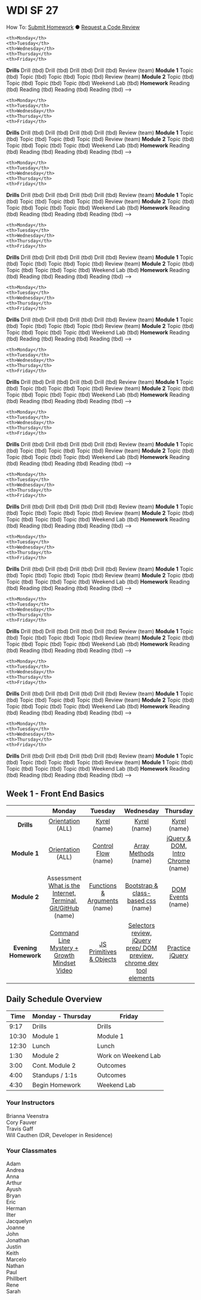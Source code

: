 # WDI SF 27

How To: <a href="https://github.com/SF-WDI-LABS/shared_modules/blob/master/how-to/homework-submission.md" target="blank">Submit Homework</a> ● <a href="https://github.com/SF-WDI-LABS/shared_modules/blob/master/how-to/request-a-code-review.md" target="blank">Request a Code Review</a>

<!--
## Week 12  - Topic
<table>
  <tr>
    <th><!-- BLANK --></th>
    <th>Monday</th>
    <th>Tuesday</th>
    <th>Wednesday</th>
    <th>Thursday</th>
    <th>Friday</th>
  </tr>
  <tr>
    <td><strong>Drills</strong></td>
    <td> <!-- Week 12 - Monday Drill -->
      Drill
      (tbd)
    </td>
    <td> <!-- Week 12 - Tuesday Drill -->
      Drill
      (tbd)
    </td>
    <td> <!-- Week 12 - Wednesday Drill -->
      Drill
      (tbd)
    </td>
    <td> <!-- Week 12 - Thursday Drill -->
      Drill
      (tbd)
    </td>
    <td> <!-- Week 12 - Friday Review -->
      Review
      (team)
    </td>
  </tr>
  <tr>
    <td><strong>Module 1</strong></td>
    <td> <!-- Week 12 - Monday Morning Module -->
      Topic
      (tbd)
    </td>
    <td> <!-- Week 12 - Tuesday Morning Module -->
      Topic
      (tbd)
    </td>
    <td> <!-- Week 12 - Wednesday Morning Module -->
      Topic
      (tbd)
    </td>
    <td> <!-- Week 12 - Thursday Morning Module -->
      Topic
      (tbd)
    </td>
    <td> <!-- Week 12 - Friday Morning Module -->
      Review
      (team)
    </td>
  </tr>
  <tr>
    <td><strong>Module 2</strong></td>
    <td> <!-- Week 12 - Monday Afternoon Module -->
      Topic
      (tbd)
    </td>
    <td> <!-- Week 12 - Tuesday Afternoon Module -->
      Topic
      (tbd)
    </td>
    <td> <!-- Week 12 - Wednesday Afternoon Module -->
      Topic
      (tbd)
    </td>
    <td> <!-- Week 12 - Thursday Afternoon Module -->
      Topic
      (tbd)
    </td>
    <td> <!-- Week 12 - Friday Afternoon / Weekend Lab -->
      Weekend Lab
      (tbd)
    </td>
  </tr>
  <tr>
    <td><strong>Homework</strong></td>
    <td> <!-- Week 12 - Monday Homework -->
      Reading
      (tbd)
    </td>
    <td> <!-- Week 12 - Tuesday Homework -->
      Reading
      (tbd)
    </td>
    <td> <!-- Week 12 - Wednesday Homework -->
      Reading
      (tbd)
    </td>
    <td> <!-- Week 12 - Thursday Homework -->
      Reading
      (tbd)
    </td>
    <td> <!-- Week 12 - Friday -->
      <!-- BLANK -->
    </td>
  </tr>
</table>
-->

<!--
## Week 11  - Topic
<table>
  <tr>
    <th><!-- BLANK --></th>
    <th>Monday</th>
    <th>Tuesday</th>
    <th>Wednesday</th>
    <th>Thursday</th>
    <th>Friday</th>
  </tr>
  <tr>
    <td><strong>Drills</strong></td>
    <td> <!-- Week 11 - Monday Drill -->
      Drill
      (tbd)
    </td>
    <td> <!-- Week 11 - Tuesday Drill -->
      Drill
      (tbd)
    </td>
    <td> <!-- Week 11 - Wednesday Drill -->
      Drill
      (tbd)
    </td>
    <td> <!-- Week 11 - Thursday Drill -->
      Drill
      (tbd)
    </td>
    <td> <!-- Week 11 - Friday Review -->
      Review
      (team)
    </td>
  </tr>
  <tr>
    <td><strong>Module 1</strong></td>
    <td> <!-- Week 11 - Monday Morning Module -->
      Topic
      (tbd)
    </td>
    <td> <!-- Week 11 - Tuesday Morning Module -->
      Topic
      (tbd)
    </td>
    <td> <!-- Week 11 - Wednesday Morning Module -->
      Topic
      (tbd)
    </td>
    <td> <!-- Week 11 - Thursday Morning Module -->
      Topic
      (tbd)
    </td>
    <td> <!-- Week 11 - Friday Morning Module -->
      Review
      (team)
    </td>
  </tr>
  <tr>
    <td><strong>Module 2</strong></td>
    <td> <!-- Week 11 - Monday Afternoon Module -->
      Topic
      (tbd)
    </td>
    <td> <!-- Week 11 - Tuesday Afternoon Module -->
      Topic
      (tbd)
    </td>
    <td> <!-- Week 11 - Wednesday Afternoon Module -->
      Topic
      (tbd)
    </td>
    <td> <!-- Week 11 - Thursday Afternoon Module -->
      Topic
      (tbd)
    </td>
    <td> <!-- Week 11 - Friday Afternoon / Weekend Lab -->
      Weekend Lab
      (tbd)
    </td>
  </tr>
  <tr>
    <td><strong>Homework</strong></td>
    <td> <!-- Week 11 - Monday Homework -->
      Reading
      (tbd)
    </td>
    <td> <!-- Week 11 - Tuesday Homework -->
      Reading
      (tbd)
    </td>
    <td> <!-- Week 11 - Wednesday Homework -->
      Reading
      (tbd)
    </td>
    <td> <!-- Week 11 - Thursday Homework -->
      Reading
      (tbd)
    </td>
    <td> <!-- Week 11 - Friday -->
      <!-- BLANK -->
    </td>
  </tr>
</table>
-->

<!--
## Week 10  - Topic
<table>
  <tr>
    <th><!-- BLANK --></th>
    <th>Monday</th>
    <th>Tuesday</th>
    <th>Wednesday</th>
    <th>Thursday</th>
    <th>Friday</th>
  </tr>
  <tr>
    <td><strong>Drills</strong></td>
    <td> <!-- Week 10 - Monday Drill -->
      Drill
      (tbd)
    </td>
    <td> <!-- Week 10 - Tuesday Drill -->
      Drill
      (tbd)
    </td>
    <td> <!-- Week 10 - Wednesday Drill -->
      Drill
      (tbd)
    </td>
    <td> <!-- Week 10 - Thursday Drill -->
      Drill
      (tbd)
    </td>
    <td> <!-- Week 10 - Friday Review -->
      Review
      (team)
    </td>
  </tr>
  <tr>
    <td><strong>Module 1</strong></td>
    <td> <!-- Week 10 - Monday Morning Module -->
      Topic
      (tbd)
    </td>
    <td> <!-- Week 10 - Tuesday Morning Module -->
      Topic
      (tbd)
    </td>
    <td> <!-- Week 10 - Wednesday Morning Module -->
      Topic
      (tbd)
    </td>
    <td> <!-- Week 10 - Thursday Morning Module -->
      Topic
      (tbd)
    </td>
    <td> <!-- Week 10 - Friday Morning Module -->
      Review
      (team)
    </td>
  </tr>
  <tr>
    <td><strong>Module 2</strong></td>
    <td> <!-- Week 10 - Monday Afternoon Module -->
      Topic
      (tbd)
    </td>
    <td> <!-- Week 10 - Tuesday Afternoon Module -->
      Topic
      (tbd)
    </td>
    <td> <!-- Week 10 - Wednesday Afternoon Module -->
      Topic
      (tbd)
    </td>
    <td> <!-- Week 10 - Thursday Afternoon Module -->
      Topic
      (tbd)
    </td>
    <td> <!-- Week 10 - Friday Afternoon / Weekend Lab -->
      Weekend Lab
      (tbd)
    </td>
  </tr>
  <tr>
    <td><strong>Homework</strong></td>
    <td> <!-- Week 10 - Monday Homework -->
      Reading
      (tbd)
    </td>
    <td> <!-- Week 10 - Tuesday Homework -->
      Reading
      (tbd)
    </td>
    <td> <!-- Week 10 - Wednesday Homework -->
      Reading
      (tbd)
    </td>
    <td> <!-- Week 10 - Thursday Homework -->
      Reading
      (tbd)
    </td>
    <td> <!-- Week 10 - Friday -->
      <!-- BLANK -->
    </td>
  </tr>
</table>
-->

<!--
## Week 9  - Topic
<table>
  <tr>
    <th><!-- BLANK --></th>
    <th>Monday</th>
    <th>Tuesday</th>
    <th>Wednesday</th>
    <th>Thursday</th>
    <th>Friday</th>
  </tr>
  <tr>
    <td><strong>Drills</strong></td>
    <td> <!-- Week 9 - Monday Drill -->
      Drill
      (tbd)
    </td>
    <td> <!-- Week 9 - Tuesday Drill -->
      Drill
      (tbd)
    </td>
    <td> <!-- Week 9 - Wednesday Drill -->
      Drill
      (tbd)
    </td>
    <td> <!-- Week 9 - Thursday Drill -->
      Drill
      (tbd)
    </td>
    <td> <!-- Week 9 - Friday Review -->
      Review
      (team)
    </td>
  </tr>
  <tr>
    <td><strong>Module 1</strong></td>
    <td> <!-- Week 9 - Monday Morning Module -->
      Topic
      (tbd)
    </td>
    <td> <!-- Week 9 - Tuesday Morning Module -->
      Topic
      (tbd)
    </td>
    <td> <!-- Week 9 - Wednesday Morning Module -->
      Topic
      (tbd)
    </td>
    <td> <!-- Week 9 - Thursday Morning Module -->
      Topic
      (tbd)
    </td>
    <td> <!-- Week 9 - Friday Morning Module -->
      Review
      (team)
    </td>
  </tr>
  <tr>
    <td><strong>Module 2</strong></td>
    <td> <!-- Week 9 - Monday Afternoon Module -->
      Topic
      (tbd)
    </td>
    <td> <!-- Week 9 - Tuesday Afternoon Module -->
      Topic
      (tbd)
    </td>
    <td> <!-- Week 9 - Wednesday Afternoon Module -->
      Topic
      (tbd)
    </td>
    <td> <!-- Week 9 - Thursday Afternoon Module -->
      Topic
      (tbd)
    </td>
    <td> <!-- Week 9 - Friday Afternoon / Weekend Lab -->
      Weekend Lab
      (tbd)
    </td>
  </tr>
  <tr>
    <td><strong>Homework</strong></td>
    <td> <!-- Week 9 - Monday Homework -->
      Reading
      (tbd)
    </td>
    <td> <!-- Week 9 - Tuesday Homework -->
      Reading
      (tbd)
    </td>
    <td> <!-- Week 9 - Wednesday Homework -->
      Reading
      (tbd)
    </td>
    <td> <!-- Week 9 - Thursday Homework -->
      Reading
      (tbd)
    </td>
    <td> <!-- Week 9 - Friday -->
      <!-- BLANK -->
    </td>
  </tr>
</table>
-->

<!--
## Week 8  - Topic
<table>
  <tr>
    <th><!-- BLANK --></th>
    <th>Monday</th>
    <th>Tuesday</th>
    <th>Wednesday</th>
    <th>Thursday</th>
    <th>Friday</th>
  </tr>
  <tr>
    <td><strong>Drills</strong></td>
    <td> <!-- Week 8 - Monday Drill -->
      Drill
      (tbd)
    </td>
    <td> <!-- Week 8 - Tuesday Drill -->
      Drill
      (tbd)
    </td>
    <td> <!-- Week 8 - Wednesday Drill -->
      Drill
      (tbd)
    </td>
    <td> <!-- Week 8 - Thursday Drill -->
      Drill
      (tbd)
    </td>
    <td> <!-- Week 8 - Friday Review -->
      Review
      (team)
    </td>
  </tr>
  <tr>
    <td><strong>Module 1</strong></td>
    <td> <!-- Week 8 - Monday Morning Module -->
      Topic
      (tbd)
    </td>
    <td> <!-- Week 8 - Tuesday Morning Module -->
      Topic
      (tbd)
    </td>
    <td> <!-- Week 8 - Wednesday Morning Module -->
      Topic
      (tbd)
    </td>
    <td> <!-- Week 8 - Thursday Morning Module -->
      Topic
      (tbd)
    </td>
    <td> <!-- Week 8 - Friday Morning Module -->
      Review
      (team)
    </td>
  </tr>
  <tr>
    <td><strong>Module 2</strong></td>
    <td> <!-- Week 8 - Monday Afternoon Module -->
      Topic
      (tbd)
    </td>
    <td> <!-- Week 8 - Tuesday Afternoon Module -->
      Topic
      (tbd)
    </td>
    <td> <!-- Week 8 - Wednesday Afternoon Module -->
      Topic
      (tbd)
    </td>
    <td> <!-- Week 8 - Thursday Afternoon Module -->
      Topic
      (tbd)
    </td>
    <td> <!-- Week 8 - Friday Afternoon / Weekend Lab -->
      Weekend Lab
      (tbd)
    </td>
  </tr>
  <tr>
    <td><strong>Homework</strong></td>
    <td> <!-- Week 8 - Monday Homework -->
      Reading
      (tbd)
    </td>
    <td> <!-- Week 8 - Tuesday Homework -->
      Reading
      (tbd)
    </td>
    <td> <!-- Week 8 - Wednesday Homework -->
      Reading
      (tbd)
    </td>
    <td> <!-- Week 8 - Thursday Homework -->
      Reading
      (tbd)
    </td>
    <td> <!-- Week 8 - Friday -->
      <!-- BLANK -->
    </td>
  </tr>
</table>
-->

<!--
## Week 7  - Topic
<table>
  <tr>
    <th><!-- BLANK --></th>
    <th>Monday</th>
    <th>Tuesday</th>
    <th>Wednesday</th>
    <th>Thursday</th>
    <th>Friday</th>
  </tr>
  <tr>
    <td><strong>Drills</strong></td>
    <td> <!-- Week 7 - Monday Drill -->
      Drill
      (tbd)
    </td>
    <td> <!-- Week 7 - Tuesday Drill -->
      Drill
      (tbd)
    </td>
    <td> <!-- Week 7 - Wednesday Drill -->
      Drill
      (tbd)
    </td>
    <td> <!-- Week 7 - Thursday Drill -->
      Drill
      (tbd)
    </td>
    <td> <!-- Week 7 - Friday Review -->
      Review
      (team)
    </td>
  </tr>
  <tr>
    <td><strong>Module 1</strong></td>
    <td> <!-- Week 7 - Monday Morning Module -->
      Topic
      (tbd)
    </td>
    <td> <!-- Week 7 - Tuesday Morning Module -->
      Topic
      (tbd)
    </td>
    <td> <!-- Week 7 - Wednesday Morning Module -->
      Topic
      (tbd)
    </td>
    <td> <!-- Week 7 - Thursday Morning Module -->
      Topic
      (tbd)
    </td>
    <td> <!-- Week 7 - Friday Morning Module -->
      Review
      (team)
    </td>
  </tr>
  <tr>
    <td><strong>Module 2</strong></td>
    <td> <!-- Week 7 - Monday Afternoon Module -->
      Topic
      (tbd)
    </td>
    <td> <!-- Week 7 - Tuesday Afternoon Module -->
      Topic
      (tbd)
    </td>
    <td> <!-- Week 7 - Wednesday Afternoon Module -->
      Topic
      (tbd)
    </td>
    <td> <!-- Week 7 - Thursday Afternoon Module -->
      Topic
      (tbd)
    </td>
    <td> <!-- Week 7 - Friday Afternoon / Weekend Lab -->
      Weekend Lab
      (tbd)
    </td>
  </tr>
  <tr>
    <td><strong>Homework</strong></td>
    <td> <!-- Week 7 - Monday Homework -->
      Reading
      (tbd)
    </td>
    <td> <!-- Week 7 - Tuesday Homework -->
      Reading
      (tbd)
    </td>
    <td> <!-- Week 7 - Wednesday Homework -->
      Reading
      (tbd)
    </td>
    <td> <!-- Week 7 - Thursday Homework -->
      Reading
      (tbd)
    </td>
    <td> <!-- Week 7 - Friday -->
      <!-- BLANK -->
    </td>
  </tr>
</table>
-->

<!--
## Week 6  - Topic
<table>
  <tr>
    <th><!-- BLANK --></th>
    <th>Monday</th>
    <th>Tuesday</th>
    <th>Wednesday</th>
    <th>Thursday</th>
    <th>Friday</th>
  </tr>
  <tr>
    <td><strong>Drills</strong></td>
    <td> <!-- Week 6 - Monday Drill -->
      Drill
      (tbd)
    </td>
    <td> <!-- Week 6 - Tuesday Drill -->
      Drill
      (tbd)
    </td>
    <td> <!-- Week 6 - Wednesday Drill -->
      Drill
      (tbd)
    </td>
    <td> <!-- Week 6 - Thursday Drill -->
      Drill
      (tbd)
    </td>
    <td> <!-- Week 6 - Friday Review -->
      Review
      (team)
    </td>
  </tr>
  <tr>
    <td><strong>Module 1</strong></td>
    <td> <!-- Week 6 - Monday Morning Module -->
      Topic
      (tbd)
    </td>
    <td> <!-- Week 6 - Tuesday Morning Module -->
      Topic
      (tbd)
    </td>
    <td> <!-- Week 6 - Wednesday Morning Module -->
      Topic
      (tbd)
    </td>
    <td> <!-- Week 6 - Thursday Morning Module -->
      Topic
      (tbd)
    </td>
    <td> <!-- Week 6 - Friday Morning Module -->
      Review
      (team)
    </td>
  </tr>
  <tr>
    <td><strong>Module 2</strong></td>
    <td> <!-- Week 6 - Monday Afternoon Module -->
      Topic
      (tbd)
    </td>
    <td> <!-- Week 6 - Tuesday Afternoon Module -->
      Topic
      (tbd)
    </td>
    <td> <!-- Week 6 - Wednesday Afternoon Module -->
      Topic
      (tbd)
    </td>
    <td> <!-- Week 6 - Thursday Afternoon Module -->
      Topic
      (tbd)
    </td>
    <td> <!-- Week 6 - Friday Afternoon / Weekend Lab -->
      Weekend Lab
      (tbd)
    </td>
  </tr>
  <tr>
    <td><strong>Homework</strong></td>
    <td> <!-- Week 6 - Monday Homework -->
      Reading
      (tbd)
    </td>
    <td> <!-- Week 6 - Tuesday Homework -->
      Reading
      (tbd)
    </td>
    <td> <!-- Week 6 - Wednesday Homework -->
      Reading
      (tbd)
    </td>
    <td> <!-- Week 6 - Thursday Homework -->
      Reading
      (tbd)
    </td>
    <td> <!-- Week 6 - Friday -->
      <!-- BLANK -->
    </td>
  </tr>
</table>
-->

<!--
## Week 5  - Topic
<table>
  <tr>
    <th><!-- BLANK --></th>
    <th>Monday</th>
    <th>Tuesday</th>
    <th>Wednesday</th>
    <th>Thursday</th>
    <th>Friday</th>
  </tr>
  <tr>
    <td><strong>Drills</strong></td>
    <td> <!-- Week 5 - Monday Drill -->
      Drill
      (tbd)
    </td>
    <td> <!-- Week 5 - Tuesday Drill -->
      Drill
      (tbd)
    </td>
    <td> <!-- Week 5 - Wednesday Drill -->
      Drill
      (tbd)
    </td>
    <td> <!-- Week 5 - Thursday Drill -->
      Drill
      (tbd)
    </td>
    <td> <!-- Week 5 - Friday Review -->
      Review
      (team)
    </td>
  </tr>
  <tr>
    <td><strong>Module 1</strong></td>
    <td> <!-- Week 5 - Monday Morning Module -->
      Topic
      (tbd)
    </td>
    <td> <!-- Week 5 - Tuesday Morning Module -->
      Topic
      (tbd)
    </td>
    <td> <!-- Week 5 - Wednesday Morning Module -->
      Topic
      (tbd)
    </td>
    <td> <!-- Week 5 - Thursday Morning Module -->
      Topic
      (tbd)
    </td>
    <td> <!-- Week 5 - Friday Morning Module -->
      Review
      (team)
    </td>
  </tr>
  <tr>
    <td><strong>Module 2</strong></td>
    <td> <!-- Week 5 - Monday Afternoon Module -->
      Topic
      (tbd)
    </td>
    <td> <!-- Week 5 - Tuesday Afternoon Module -->
      Topic
      (tbd)
    </td>
    <td> <!-- Week 5 - Wednesday Afternoon Module -->
      Topic
      (tbd)
    </td>
    <td> <!-- Week 5 - Thursday Afternoon Module -->
      Topic
      (tbd)
    </td>
    <td> <!-- Week 5 - Friday Afternoon / Weekend Lab -->
      Weekend Lab
      (tbd)
    </td>
  </tr>
  <tr>
    <td><strong>Homework</strong></td>
    <td> <!-- Week 5 - Monday Homework -->
      Reading
      (tbd)
    </td>
    <td> <!-- Week 5 - Tuesday Homework -->
      Reading
      (tbd)
    </td>
    <td> <!-- Week 5 - Wednesday Homework -->
      Reading
      (tbd)
    </td>
    <td> <!-- Week 5 - Thursday Homework -->
      Reading
      (tbd)
    </td>
    <td> <!-- Week 5 - Friday -->
      <!-- BLANK -->
    </td>
  </tr>
</table>
-->

<!--
## Week 4  - Topic
<table>
  <tr>
    <th><!-- BLANK --></th>
    <th>Monday</th>
    <th>Tuesday</th>
    <th>Wednesday</th>
    <th>Thursday</th>
    <th>Friday</th>
  </tr>
  <tr>
    <td><strong>Drills</strong></td>
    <td> <!-- Week 4 - Monday Drill -->
      Drill
      (tbd)
    </td>
    <td> <!-- Week 4 - Tuesday Drill -->
      Drill
      (tbd)
    </td>
    <td> <!-- Week 4 - Wednesday Drill -->
      Drill
      (tbd)
    </td>
    <td> <!-- Week 4 - Thursday Drill -->
      Drill
      (tbd)
    </td>
    <td> <!-- Week 4 - Friday Review -->
      Review
      (team)
    </td>
  </tr>
  <tr>
    <td><strong>Module 1</strong></td>
    <td> <!-- Week 4 - Monday Morning Module -->
      Topic
      (tbd)
    </td>
    <td> <!-- Week 4 - Tuesday Morning Module -->
      Topic
      (tbd)
    </td>
    <td> <!-- Week 4 - Wednesday Morning Module -->
      Topic
      (tbd)
    </td>
    <td> <!-- Week 4 - Thursday Morning Module -->
      Topic
      (tbd)
    </td>
    <td> <!-- Week 4 - Friday Morning Module -->
      Review
      (team)
    </td>
  </tr>
  <tr>
    <td><strong>Module 2</strong></td>
    <td> <!-- Week 4 - Monday Afternoon Module -->
      Topic
      (tbd)
    </td>
    <td> <!-- Week 4 - Tuesday Afternoon Module -->
      Topic
      (tbd)
    </td>
    <td> <!-- Week 4 - Wednesday Afternoon Module -->
      Topic
      (tbd)
    </td>
    <td> <!-- Week 4 - Thursday Afternoon Module -->
      Topic
      (tbd)
    </td>
    <td> <!-- Week 4 - Friday Afternoon / Weekend Lab -->
      Weekend Lab
      (tbd)
    </td>
  </tr>
  <tr>
    <td><strong>Homework</strong></td>
    <td> <!-- Week 4 - Monday Homework -->
      Reading
      (tbd)
    </td>
    <td> <!-- Week 4 - Tuesday Homework -->
      Reading
      (tbd)
    </td>
    <td> <!-- Week 4 - Wednesday Homework -->
      Reading
      (tbd)
    </td>
    <td> <!-- Week 4 - Thursday Homework -->
      Reading
      (tbd)
    </td>
    <td> <!-- Week 4 - Friday -->
      <!-- BLANK -->
    </td>
  </tr>
</table>
-->

<!--
## Week 3  - Topic
<table>
  <tr>
    <th><!-- BLANK --></th>
    <th>Monday</th>
    <th>Tuesday</th>
    <th>Wednesday</th>
    <th>Thursday</th>
    <th>Friday</th>
  </tr>
  <tr>
    <td><strong>Drills</strong></td>
    <td> <!-- Week 3 - Monday Drill -->
      Drill
      (tbd)
    </td>
    <td> <!-- Week 3 - Tuesday Drill -->
      Drill
      (tbd)
    </td>
    <td> <!-- Week 3 - Wednesday Drill -->
      Drill
      (tbd)
    </td>
    <td> <!-- Week 3 - Thursday Drill -->
      Drill
      (tbd)
    </td>
    <td> <!-- Week 3 - Friday Review -->
      Review
      (team)
    </td>
  </tr>
  <tr>
    <td><strong>Module 1</strong></td>
    <td> <!-- Week 3 - Monday Morning Module -->
      Topic
      (tbd)
    </td>
    <td> <!-- Week 3 - Tuesday Morning Module -->
      Topic
      (tbd)
    </td>
    <td> <!-- Week 3 - Wednesday Morning Module -->
      Topic
      (tbd)
    </td>
    <td> <!-- Week 3 - Thursday Morning Module -->
      Topic
      (tbd)
    </td>
    <td> <!-- Week 3 - Friday Morning Module -->
      Review
      (team)
    </td>
  </tr>
  <tr>
    <td><strong>Module 2</strong></td>
    <td> <!-- Week 3 - Monday Afternoon Module -->
      Topic
      (tbd)
    </td>
    <td> <!-- Week 3 - Tuesday Afternoon Module -->
      Topic
      (tbd)
    </td>
    <td> <!-- Week 3 - Wednesday Afternoon Module -->
      Topic
      (tbd)
    </td>
    <td> <!-- Week 3 - Thursday Afternoon Module -->
      Topic
      (tbd)
    </td>
    <td> <!-- Week 3 - Friday Afternoon / Weekend Lab -->
      Weekend Lab
      (tbd)
    </td>
  </tr>
  <tr>
    <td><strong>Homework</strong></td>
    <td> <!-- Week 3 - Monday Homework -->
      Reading
      (tbd)
    </td>
    <td> <!-- Week 3 - Tuesday Homework -->
      Reading
      (tbd)
    </td>
    <td> <!-- Week 3 - Wednesday Homework -->
      Reading
      (tbd)
    </td>
    <td> <!-- Week 3 - Thursday Homework -->
      Reading
      (tbd)
    </td>
    <td> <!-- Week 3 - Friday -->
      <!-- BLANK -->
    </td>
  </tr>
</table>
-->

<!--
## Week 2  - Topic
<table>
  <tr>
    <th><!-- BLANK --></th>
    <th>Monday</th>
    <th>Tuesday</th>
    <th>Wednesday</th>
    <th>Thursday</th>
    <th>Friday</th>
  </tr>
  <tr>
    <td><strong>Drills</strong></td>
    <td> <!-- Week 2 - Monday Drill -->
      Drill
      (tbd)
    </td>
    <td> <!-- Week 2 - Tuesday Drill -->
      Drill
      (tbd)
    </td>
    <td> <!-- Week 2 - Wednesday Drill -->
      Drill
      (tbd)
    </td>
    <td> <!-- Week 2 - Thursday Drill -->
      Drill
      (tbd)
    </td>
    <td> <!-- Week 2 - Friday Review -->
      Review
      (team)
    </td>
  </tr>
  <tr>
    <td><strong>Module 1</strong></td>
    <td> <!-- Week 2 - Monday Morning Module -->
      Topic
      (tbd)
    </td>
    <td> <!-- Week 2 - Tuesday Morning Module -->
      Topic
      (tbd)
    </td>
    <td> <!-- Week 2 - Wednesday Morning Module -->
      Topic
      (tbd)
    </td>
    <td> <!-- Week 2 - Thursday Morning Module -->
      Topic
      (tbd)
    </td>
    <td> <!-- Week 2 - Friday Morning Module -->
      Review
      (team)
    </td>
  </tr>
  <tr>
    <td><strong>Module 2</strong></td>
    <td> <!-- Week 2 - Monday Afternoon Module -->
      Topic
      (tbd)
    </td>
    <td> <!-- Week 2 - Tuesday Afternoon Module -->
      Topic
      (tbd)
    </td>
    <td> <!-- Week 2 - Wednesday Afternoon Module -->
      Topic
      (tbd)
    </td>
    <td> <!-- Week 2 - Thursday Afternoon Module -->
      Topic
      (tbd)
    </td>
    <td> <!-- Week 2 - Friday Afternoon / Weekend Lab -->
      Weekend Lab
      (tbd)
    </td>
  </tr>
  <tr>
    <td><strong>Homework</strong></td>
    <td> <!-- Week 2 - Monday Homework -->
      Reading
      (tbd)
    </td>
    <td> <!-- Week 2 - Tuesday Homework -->
      Reading
      (tbd)
    </td>
    <td> <!-- Week 2 - Wednesday Homework -->
      Reading
      (tbd)
    </td>
    <td> <!-- Week 2 - Thursday Homework -->
      Reading
      (tbd)
    </td>
    <td> <!-- Week 2 - Friday -->
      <!-- BLANK -->
    </td>
  </tr>
</table>
-->

<!--
## Week 1  - Topic
<table>
  <tr>
    <th><!-- BLANK --></th>
    <th>Monday</th>
    <th>Tuesday</th>
    <th>Wednesday</th>
    <th>Thursday</th>
    <th>Friday</th>
  </tr>
  <tr>
    <td><strong>Drills</strong></td>
    <td> <!-- Week 1 - Monday Drill -->
      Drill
      (tbd)
    </td>
    <td> <!-- Week 1 - Tuesday Drill -->
      Drill
      (tbd)
    </td>
    <td> <!-- Week 1 - Wednesday Drill -->
      Drill
      (tbd)
    </td>
    <td> <!-- Week 1 - Thursday Drill -->
      Drill
      (tbd)
    </td>
    <td> <!-- Week 1 - Friday Review -->
      Review
      (team)
    </td>
  </tr>
  <tr>
    <td><strong>Module 1</strong></td>
    <td> <!-- Week 1 - Monday Morning Module -->
      Topic
      (tbd)
    </td>
    <td> <!-- Week 1 - Tuesday Morning Module -->
      Topic
      (tbd)
    </td>
    <td> <!-- Week 1 - Wednesday Morning Module -->
      Topic
      (tbd)
    </td>
    <td> <!-- Week 1 - Thursday Morning Module -->
      Topic
      (tbd)
    </td>
    <td> <!-- Week 1 - Friday Morning Module -->
      Review
      (team)
    </td>
  </tr>
  <tr>
    <td><strong>Module 1</strong></td>
    <td> <!-- Week 1 - Monday Afternoon Module -->
      Topic
      (tbd)
    </td>
    <td> <!-- Week 1 - Tuesday Afternoon Module -->
      Topic
      (tbd)
    </td>
    <td> <!-- Week 1 - Wednesday Afternoon Module -->
      Topic
      (tbd)
    </td>
    <td> <!-- Week 1 - Thursday Afternoon Module -->
      Topic
      (tbd)
    </td>
    <td> <!-- Week 1 - Friday Afternoon / Weekend Lab -->
      Weekend Lab
      (tbd)
    </td>
  </tr>
  <tr>
    <td><strong>Homework</strong></td>
    <td> <!-- Week 1 - Monday Homework -->
      Reading
      (tbd)
    </td>
    <td> <!-- Week 1 - Tuesday Homework -->
      Reading
      (tbd)
    </td>
    <td> <!-- Week 1 - Wednesday Homework -->
      Reading
      (tbd)
    </td>
    <td> <!-- Week 1 - Thursday Homework -->
      Reading
      (tbd)
    </td>
    <td> <!-- Week 1 - Friday -->
      <!-- BLANK -->
    </td>
  </tr>
</table>
-->


## Week 1 - Front End Basics

|  | Monday | Tuesday | Wednesday | Thursday | Friday |
| :----------: | :----------: | :----------: | :----------: | :----------: | :----------: |
| **Drills** | [Orientation](link) (ALL) | [Kyrel](link) (name) | [Kyrel](link) (name) | [Kyrel](link) (name) | [Extend Kyrel](link) (name) |
| **Module 1** | [Orientation](link) (ALL) | [Control Flow](link) (name) | [Array Methods](link) (name) | [jQuery & DOM, Intro Chrome ](link) (name) | [Review](link) (name) |
| **Module 2** | Assessment <br> [What is the Internet, Terminal, Git/GitHub](link) (name) | [Functions & Arguments](link) (name) | [Bootstrap & class-based css](link) (name) | [DOM Events](link) (name) | [Outcomes](link) (name) |
| **Evening Homework** | [Command Line Mystery + Growth Mindset Video ](link) | [JS Primitives & Objects](link) | [Selectors review, jQuery prep/ DOM preview, chrome dev tool elements](link) | [Practice jQuery](link) | [Tic-Tac-ToeWeekend Lab](link) |


## Daily Schedule Overview

Time | Monday - Thursday | Friday |
----- | -------- | -----
9:17  | Drills | Drills
10:30 | Module 1 | Module 1
12:30 | Lunch | Lunch
1:30 | Module 2 | Work on Weekend Lab
3:00 | Cont. Module 2 | Outcomes
4:00 | Standups / 1:1s | Outcomes
4:30 | Begin Homework | Weekend Lab

### Your Instructors
Brianna Veenstra <br>
Cory Fauver <br>
Travis Gaff <br>
Will Cauthen (DiR, Developer in Residence)

### Your Classmates
Adam <br>
Andrea <br>
Anna <br>
Arthur <br>
Ayush <br>
Bryan <br>
Eric <br>
Herman <br>
Ilter <br>
Jacquelyn <br>
Joanne <br>
John <br>
Jonathan <br>
Justin <br>
Keith <br>
Marcelo <br>
Nathan <br>
Paul <br>
Phillbert <br>
Rene <br>
Sarah <br>

